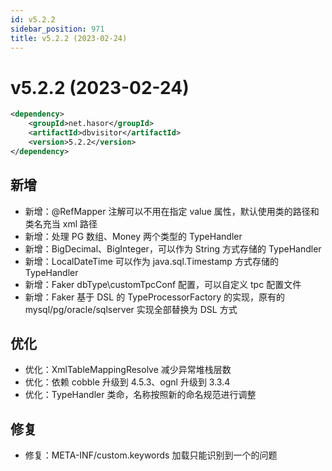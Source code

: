 ```yaml
---
id: v5.2.2
sidebar_position: 971
title: v5.2.2 (2023-02-24)
---
```


# v5.2.2 (2023-02-24)

```xml
<dependency>
    <groupId>net.hasor</groupId>
    <artifactId>dbvisitor</artifactId>
    <version>5.2.2</version>
</dependency>
```

## 新增
- 新增：@RefMapper 注解可以不用在指定 value 属性，默认使用类的路径和类名充当 xml 路径
- 新增：处理 PG 数组、Money 两个类型的 TypeHandler
- 新增：BigDecimal、BigInteger，可以作为 String 方式存储的 TypeHandler
- 新增：LocalDateTime 可以作为 java.sql.Timestamp 方式存储的 TypeHandler
- 新增：Faker dbType\customTpcConf 配置，可以自定义 tpc 配置文件
- 新增：Faker 基于 DSL 的 TypeProcessorFactory 的实现，原有的 mysql/pg/oracle/sqlserver 实现全部替换为 DSL 方式

## 优化
- 优化：XmlTableMappingResolve 减少异常堆栈层数
- 优化：依赖 cobble 升级到 4.5.3、ognl 升级到 3.3.4
- 优化：TypeHandler 类命，名称按照新的命名规范进行调整

## 修复
- 修复：META-INF/custom.keywords 加载只能识别到一个的问题
